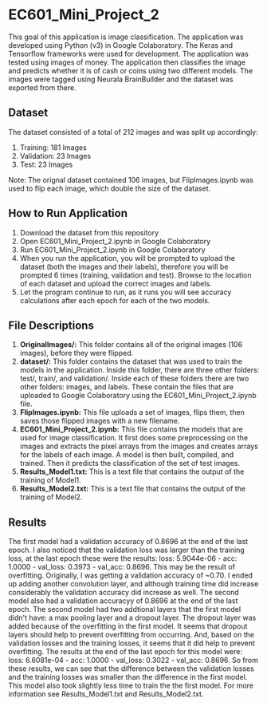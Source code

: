 # EC601_Mini_Project_2

This goal of this application is image classification. The application was developed using Python (v3) in Google Colaboratory. The Keras and Tensorflow frameworks were used for development. The application was tested using images of money. The application then classifies the image and predicts whether it is of cash or coins using two different models. The images were tagged using Neurala BrainBuilder and the dataset was exported from there.

**Dataset**
---
The dataset consisted of a total of 212 images and was split up accordingly:
1. Training: 181 Images
2. Validation: 23 Images
3. Test: 23 Images

Note: The orignal dataset contained 106 images, but FlipImages.ipynb was used to flip each image, which double the size of the dataset.

**How to Run Application**
---
1. Download the dataset from this repository
2. Open EC601_Mini_Project_2.ipynb in Google Colaboratory
3. Run EC601_Mini_Project_2.ipynb in Google Colaboratory
4. When you run the application, you will be prompted to upload the dataset (both the images and their labels), therefore you will be prompted 6 times (training, validation and test). Browse to the location of each dataset and upload the correct images and labels.
5. Let the program continue to run, as it runs you will see accuracy calculations after each epoch for each of the two models.

**File Descriptions**
---
1. **OriginalImages/:** This folder contains all of the original images (106 images), before they were flipped. 
2. **dataset/:** This folder contains the dataset that was used to train the models in the application. Inside this folder, there are three other folders: test/, train/, and validation/. Inside each of these folders there are two other folders: images, and labels. These contain the files that are uploaded to Google Colaboratory using the EC601_Mini_Project_2.ipynb file.
3. **FlipImages.ipynb:** This file uploads a set of images, flips them, then saves those flipped images with a new filename.
4. **EC601_Mini_Project_2.ipynb:** This file contains the models that are used for image classification. It first does some preprocessing on the images and extracts the pixel arrays from the images and creates arrays for the labels of each image. A model is then built, compiled, and trained. Then it predicts the classification of the set of test images.
5. **Results_Model1.txt:** This is a text file that contains the output of the training of Model1.
7. **Results_Model2.txt:** This is a text file that contains the output of the training of Model2.

**Results**
---
The first model had a validation accuracy of 0.8696 at the end of the last epoch. I also noticed that the validation loss was larger than the training loss, at the last epoch these were the results: loss: 5.9044e-06 - acc: 1.0000 - val_loss: 0.3973 - val_acc: 0.8696. This may be the result of overfitting. Originally, I was getting a validation accuracy of ~0.70. I ended up adding another convolution layer, and although training time did increase considerably the validation accuracy did increase as well.
The second model also had a validation accuracyy of 0.8696 at the end of the last epoch. The second model had two addtional layers that the first model didn't have: a max pooling layer and a dropout layer. The dropout layer was added because of the overfitting in the first model. It seems that dropout layers should help to prevent overfitting from occurring. And, based on the validation losses and the training losses, it seems that it did help to prevent overfitting. The results at the end of the last epoch for this model were: loss: 6.6081e-04 - acc: 1.0000 - val_loss: 0.3022 - val_acc: 0.8696. So from these results, we can see that the difference between the validation losses and the training losses was smaller than the difference in the first model. This model also took slightly less time to train the the first model. For more information see Results_Model1.txt and Results_Model2.txt.
